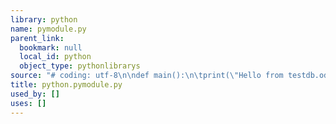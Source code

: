 ```yaml
---
library: python
name: pymodule.py
parent_link:
  bookmark: null
  local_id: python
  object_type: pythonlibrarys
source: "# coding: utf-8\n\ndef main():\n\tprint(\"Hello from testdb.odb\")\n\n\n"
title: python.pymodule.py
used_by: []
uses: []
---
```

